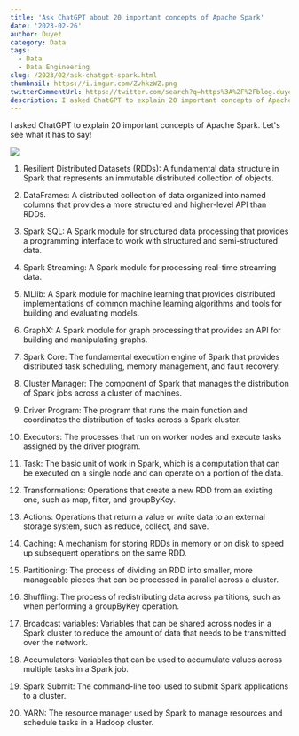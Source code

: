 ```yaml
---
title: 'Ask ChatGPT about 20 important concepts of Apache Spark'
date: '2023-02-26'
author: Duyet
category: Data
tags:
  - Data
  - Data Engineering
slug: /2023/02/ask-chatgpt-spark.html
thumbnail: https://i.imgur.com/ZvhkzWZ.png
twitterCommentUrl: https://twitter.com/search?q=https%3A%2F%2Fblog.duyet.net%2F2023%2F02%2Fask-chatgpt-spark.html
description: I asked ChatGPT to explain 20 important concepts of Apache Spark. Let's see what it has to say!
---
```


I asked ChatGPT to explain 20 important concepts of Apache Spark. Let's see what it has to say!

![](https://i.imgur.com/ZvhkzWZ.png)

1. Resilient Distributed Datasets (RDDs): A fundamental data structure in Spark that represents an immutable distributed collection of objects.

2. DataFrames: A distributed collection of data organized into named columns that provides a more structured and higher-level API than RDDs.

3. Spark SQL: A Spark module for structured data processing that provides a programming interface to work with structured and semi-structured data.

4. Spark Streaming: A Spark module for processing real-time streaming data.

5. MLlib: A Spark module for machine learning that provides distributed implementations of common machine learning algorithms and tools for building and evaluating models.

6. GraphX: A Spark module for graph processing that provides an API for building and manipulating graphs.

7. Spark Core: The fundamental execution engine of Spark that provides distributed task scheduling, memory management, and fault recovery.

8. Cluster Manager: The component of Spark that manages the distribution of Spark jobs across a cluster of machines.

9. Driver Program: The program that runs the main function and coordinates the distribution of tasks across a Spark cluster.

10. Executors: The processes that run on worker nodes and execute tasks assigned by the driver program.

11. Task: The basic unit of work in Spark, which is a computation that can be executed on a single node and can operate on a portion of the data.

12. Transformations: Operations that create a new RDD from an existing one, such as map, filter, and groupByKey.

13. Actions: Operations that return a value or write data to an external storage system, such as reduce, collect, and save.

14. Caching: A mechanism for storing RDDs in memory or on disk to speed up subsequent operations on the same RDD.

15. Partitioning: The process of dividing an RDD into smaller, more manageable pieces that can be processed in parallel across a cluster.

16. Shuffling: The process of redistributing data across partitions, such as when performing a groupByKey operation.

17. Broadcast variables: Variables that can be shared across nodes in a Spark cluster to reduce the amount of data that needs to be transmitted over the network.

18. Accumulators: Variables that can be used to accumulate values across multiple tasks in a Spark job.

19. Spark Submit: The command-line tool used to submit Spark applications to a cluster.

20. YARN: The resource manager used by Spark to manage resources and schedule tasks in a Hadoop cluster.
